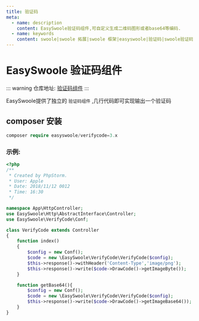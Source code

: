 ```yaml
---
title: 验证码
meta:
  - name: description
    content: EasySwoole验证码组件,可自定义生成二维码图形或者base64等编码.
  - name: keywords
    content: swoole|swoole 拓展|swoole 框架|easyswoole|验证码|swoole验证码
---
```

# EasySwoole 验证码组件  

::: warning 
仓库地址: [验证码组件](https://github.com/easy-swoole/verifyCode)
:::


EasySwoole提供了独立的 `验证码组件` ,几行代码即可实现输出一个验证码

## composer 安装
```php
composer require easyswoole/verifycode=3.x
```

### 示例:  
```php
<?php
/**
 * Created by PhpStorm.
 * User: Apple
 * Date: 2018/11/12 0012
 * Time: 16:30
 */

namespace App\HttpController;
use EasySwoole\Http\AbstractInterface\Controller;
use EasySwoole\VerifyCode\Conf;

class VerifyCode extends Controller
{
    function index()
    {
        $config = new Conf();
        $code = new \EasySwoole\VerifyCode\VerifyCode($config);
        $this->response()->withHeader('Content-Type','image/png');
        $this->response()->write($code->DrawCode()->getImageByte());
    }

    function getBase64(){
        $config = new Conf();
        $code = new \EasySwoole\VerifyCode\VerifyCode($config);
        $this->response()->write($code->DrawCode()->getImageBase64());
    }
}
```
